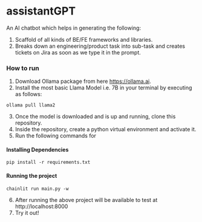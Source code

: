 # assistantGPT
An AI chatbot which helps in generating the following:
 1. Scaffold of all kinds of BE/FE frameworks and libraries.
 2. Breaks down an engineering/product task into sub-task and creates tickets on Jira as soon as we type it in the prompt.

### How to run

1. Download Ollama package from here https://ollama.ai.
2. Install the most basic Llama Model i.e. 7B in your terminal by executing as follows:
```
ollama pull llama2
```
3. Once the model is downloaded and is up and running, clone this repository.
4. Inside the repository, create a python virtual environment and activate it.
5. Run the following commands for
  #### Installing Dependencies 
```
pip install -r requirements.txt
```
  #### Running the project     
```
chainlit run main.py -w
```
6. After running the above project will be available to test at http://localhost:8000
7. Try it out!
